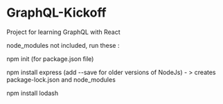 # GraphQL-Kickoff
Project for learning GraphQL with React

node_modules not included, run these :

npm init (for package.json file)

npm install express (add --save for older versions of NodeJs) - > creates package-lock.json and node_modules

npm install lodash
